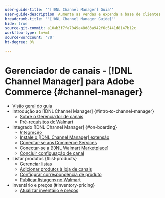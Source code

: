 ```yaml
---
user-guide-title: '"[!DNL Channel Manager] Guia"'
user-guide-description: Aumente as vendas e expanda a base de clientes integrando o Adobe Commerce ou o Magento Open Source com seu [!DNL Walmart Marketplace Seller Central] conta.
breadcrumb-title: '"[!DNL Channel Manager Guide]"'
hide: true
source-git-commit: a10ab3f7fa7049e48d83a942f6c5441d8147b12c
workflow-type: tm+mt
source-wordcount: '70'
ht-degree: 0%

---
```



# Gerenciador de canais - [!DNL Channel Manager] para Adobe Commerce {#channel-manager}

- [Visão geral do guia](guide-overview.md)
- Introdução ao [!DNL Channel Manager] {#intro-to-channel-manager}
   - [Sobre o Gerenciador de canais](overview.md)
   - [Pré-requisitos do Walmart](walmart-prerequisites.md)
- Integrado [!DNL Channel Manager] {#on-boarding}
   - [Integração](onboard.md)
   - [Instale o [!DNL Channel Manager] extensão](install.md)
   - [Conectar-se aos Commerce Services](connect.md)
   - [Conectar-se a [!DNL Walmart Marketplace]](connect-marketplace.md)
   - [Concluir configuração de canal](complete-store-setup.md)
- Listar produtos {#list-products}
   - [Gerenciar listas](manage-listings.md)
   - [Adicionar produtos à loja de canais](add-products-to-connected-channel.md)
   - [Configurar correspondência de produto](map-product-attributes-for-matching.md)
   - [Publicar listagens no Walmart](publish-listings-to-marketplace.md)
- Inventário e preços {#inventory-pricing}
   - [Atualizar inventário e preços](inventory-and-price-updates.md)

